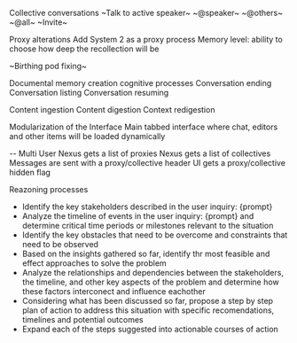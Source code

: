Collective conversations
  ~Talk to active speaker~
  ~@speaker~
  ~@others~
  ~@all~
  ~Invite~


Proxy alterations
  Add System 2 as a proxy process
  Memory level: ability to choose how deep the recollection will be


~Birthing pod fixing~

Documental memory
  creation
  cognitive processes
  Conversation ending
  Conversation listing
  Conversation resuming

Content ingestion
Content digestion
Context redigestion

Modularization of the Interface
Main tabbed interface where chat, editors and other items will be loaded dynamically



-- Multi User
  Nexus gets a list of proxies
  Nexus gets a list of collectives
  Messages are sent with a proxy/collective header
  UI gets a proxy/collective hidden flag


Reazoning processes
* Identify the key stakeholders described in the user inquiry: {prompt}
* Analyze the timeline of events in the user inquiry: {prompt} and determine critical time periods or milestones relevant to the situation
* Identify the key obstacles that need to be overcome and constraints that need to be observed
* Based on the insights gathered so far, identify thr most feasible and effect approaches to solve the problem
* Analyze the relationships and dependencies between the stakeholders, the timeline, and other key aspects of the problem and determine how these factors interconect and influence eachother
* Considering what has been discussed so far, propose a step by step plan of action to address this situation with specific recomendations, timelines and potential outcomes
* Expand each of the steps suggested into actionable courses of action
